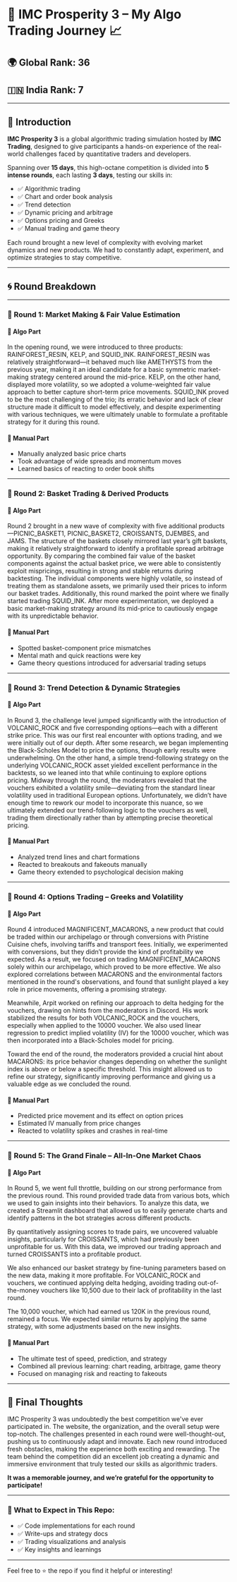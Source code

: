 # 🧠 IMC Prosperity 3 – My Algo Trading Journey 📈

## 🌍 Global Rank: **36**  
## 🇮🇳 India Rank: **7**

---

## 🏁 Introduction

**IMC Prosperity 3** is a global algorithmic trading simulation hosted by **IMC Trading**, designed to give participants a hands-on experience of the real-world challenges faced by quantitative traders and developers.

Spanning over **15 days**, this high-octane competition is divided into **5 intense rounds**, each lasting **3 days**, testing our skills in:

- ✅ Algorithmic trading
- ✅ Chart and order book analysis
- ✅ Trend detection
- ✅ Dynamic pricing and arbitrage
- ✅ Options pricing and Greeks
- ✅ Manual trading and game theory

Each round brought a new level of complexity with evolving market dynamics and new products. We had to constantly adapt, experiment, and optimize strategies to stay competitive.

---

## 🌀 Round Breakdown

---

### 🔹 Round 1: Market Making & Fair Value Estimation

#### 🧠 Algo Part
In the opening round, we were introduced to three products: RAINFOREST_RESIN, KELP, and SQUID_INK. RAINFOREST_RESIN was relatively straightforward—it behaved much like AMETHYSTS from the previous year, making it an ideal candidate for a basic symmetric market-making strategy centered around the mid-price. KELP, on the other hand, displayed more volatility, so we adopted a volume-weighted fair value approach to better capture short-term price movements. SQUID_INK proved to be the most challenging of the trio; its erratic behavior and lack of clear structure made it difficult to model effectively, and despite experimenting with various techniques, we were ultimately unable to formulate a profitable strategy for it during this round.

#### 🧠 Manual Part
- Manually analyzed basic price charts
- Took advantage of wide spreads and momentum moves
- Learned basics of reacting to order book shifts

---

### 🔹 Round 2: Basket Trading & Derived Products

#### 🧠 Algo Part
Round 2 brought in a new wave of complexity with five additional products—PICNIC_BASKET1, PICNIC_BASKET2, CROISSANTS, DJEMBES, and JAMS. The structure of the baskets closely mirrored last year’s gift baskets, making it relatively straightforward to identify a profitable spread arbitrage opportunity. By comparing the combined fair value of the basket components against the actual basket price, we were able to consistently exploit mispricings, resulting in strong and stable returns during backtesting. The individual components were highly volatile, so instead of treating them as standalone assets, we primarily used their prices to inform our basket trades. Additionally, this round marked the point where we finally started trading SQUID_INK. After more experimentation, we deployed a basic market-making strategy around its mid-price to cautiously engage with its unpredictable behavior.

#### 🧠 Manual Part
- Spotted basket-component price mismatches
- Mental math and quick reactions were key
- Game theory questions introduced for adversarial trading setups

---

### 🔹 Round 3: Trend Detection & Dynamic Strategies

#### 🧠 Algo Part
In Round 3, the challenge level jumped significantly with the introduction of VOLCANIC_ROCK and five corresponding options—each with a different strike price. This was our first real encounter with options trading, and we were initially out of our depth. After some research, we began implementing the Black-Scholes Model to price the options, though early results were underwhelming. On the other hand, a simple trend-following strategy on the underlying VOLCANIC_ROCK asset yielded excellent performance in the backtests, so we leaned into that while continuing to explore options pricing. Midway through the round, the moderators revealed that the vouchers exhibited a volatility smile—deviating from the standard linear volatility used in traditional European options. Unfortunately, we didn’t have enough time to rework our model to incorporate this nuance, so we ultimately extended our trend-following logic to the vouchers as well, trading them directionally rather than by attempting precise theoretical pricing.

#### 🧠 Manual Part
- Analyzed trend lines and chart formations
- Reacted to breakouts and fakeouts manually
- Game theory extended to psychological decision making

---

### 🔹 Round 4: Options Trading – Greeks and Volatility

#### 🧠 Algo Part
Round 4 introduced MAGNIFICENT_MACARONS, a new product that could be traded within our archipelago or through conversions with Pristine Cuisine chefs, involving tariffs and transport fees. Initially, we experimented with conversions, but they didn’t provide the kind of profitability we expected. As a result, we focused on trading MAGNIFICENT_MACARONS solely within our archipelago, which proved to be more effective. We also explored correlations between MACARONS and the environmental factors mentioned in the round's observations, and found that sunlight played a key role in price movements, offering a promising strategy.

Meanwhile, Arpit worked on refining our approach to delta hedging for the vouchers, drawing on hints from the moderators in Discord. His work stabilized the results for both VOLCANIC_ROCK and the vouchers, especially when applied to the 10000 voucher. We also used linear regression to predict implied volatility (IV) for the 10000 voucher, which was then incorporated into a Black-Scholes model for pricing.

Toward the end of the round, the moderators provided a crucial hint about MACARONS: its price behavior changes depending on whether the sunlight index is above or below a specific threshold. This insight allowed us to refine our strategy, significantly improving performance and giving us a valuable edge as we concluded the round.

#### 🧠 Manual Part
- Predicted price movement and its effect on option prices
- Estimated IV manually from price changes
- Reacted to volatility spikes and crashes in real-time

---

### 🔹 Round 5: The Grand Finale – All-In-One Market Chaos

#### 🧠 Algo Part
In Round 5, we went full throttle, building on our strong performance from the previous round. This round provided trade data from various bots, which we used to gain insights into their behaviors. To analyze this data, we created a Streamlit dashboard that allowed us to easily generate charts and identify patterns in the bot strategies across different products.

By quantitatively assigning scores to trade pairs, we uncovered valuable insights, particularly for CROISSANTS, which had previously been unprofitable for us. With this data, we improved our trading approach and turned CROISSANTS into a profitable product.

We also enhanced our basket strategy by fine-tuning parameters based on the new data, making it more profitable. For VOLCANIC_ROCK and vouchers, we continued applying delta hedging, avoiding trading out-of-the-money vouchers like 10,500 due to their lack of profitability in the last round.

The 10,000 voucher, which had earned us 120K in the previous round, remained a focus. We expected similar returns by applying the same strategy, with some adjustments based on the new insights.


#### 🧠 Manual Part
- The ultimate test of speed, prediction, and strategy
- Combined all previous learning: chart reading, arbitrage, game theory
- Focused on managing risk and reacting to fakeouts

---

## 🚀 Final Thoughts

IMC Prosperity 3 was undoubtedly the best competition we've ever participated in. The website, the organization, and the overall setup were top-notch. The challenges presented in each round were well-thought-out, pushing us to continuously adapt and innovate. Each new round introduced fresh obstacles, making the experience both exciting and rewarding. The team behind the competition did an excellent job creating a dynamic and immersive environment that truly tested our skills as algorithmic traders.

**It was a memorable journey, and we’re grateful for the opportunity to participate!**



---

### 📌 What to Expect in This Repo:
- ✅ Code implementations for each round
- ✅ Write-ups and strategy docs
- ✅ Trading visualizations and analysis
- ✅ Key insights and learnings

---

Feel free to ⭐ the repo if you find it helpful or interesting!
